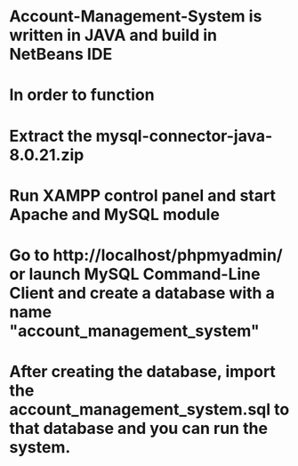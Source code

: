 # Account-Management-System is written in JAVA and build in NetBeans IDE
# In order to function
# Extract the mysql-connector-java-8.0.21.zip
# Run XAMPP control panel and start Apache and MySQL module
# Go to http://localhost/phpmyadmin/ or launch MySQL Command-Line Client and create a database with a name "account_management_system"
# After creating the database, import the account_management_system.sql to that database and you can run the system.
